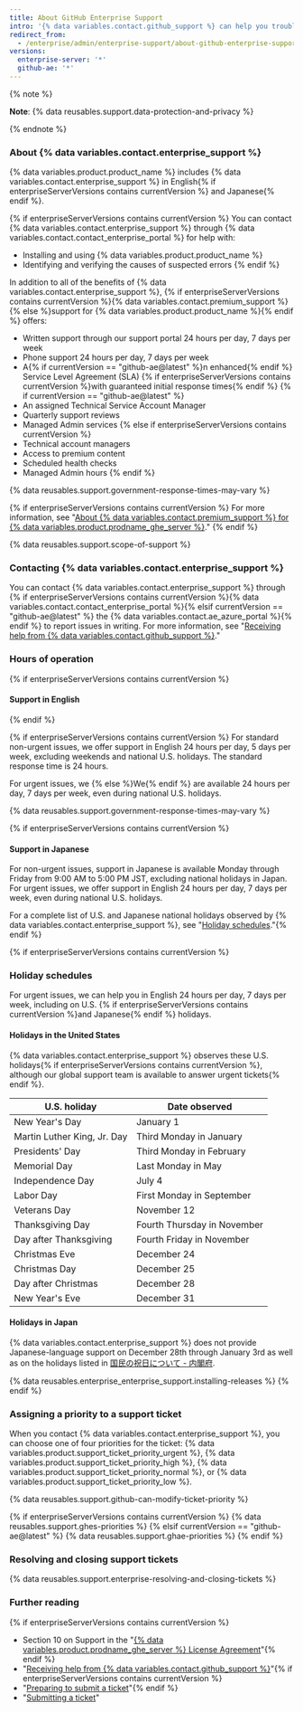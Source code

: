 ```yaml
---
title: About GitHub Enterprise Support
intro: '{% data variables.contact.github_support %} can help you troubleshoot issues that arise on {% data variables.product.product_name %}.'
redirect_from:
  - /enterprise/admin/enterprise-support/about-github-enterprise-support
versions:
  enterprise-server: '*'
  github-ae: '*'
---
```


{% note %}

**Note**: {% data reusables.support.data-protection-and-privacy %}

{% endnote %}

### About {% data variables.contact.enterprise_support %}

{% data variables.product.product_name %} includes {% data variables.contact.enterprise_support %} in English{% if enterpriseServerVersions contains currentVersion %} and Japanese{% endif %}.

{% if enterpriseServerVersions contains currentVersion %}
You can contact {% data variables.contact.enterprise_support %} through {% data variables.contact.contact_enterprise_portal %} for help with:
 - Installing and using {% data variables.product.product_name %}
 - Identifying and verifying the causes of suspected errors
{% endif %}

In addition to all of the benefits of {% data variables.contact.enterprise_support %}, {% if enterpriseServerVersions contains currentVersion %}{% data variables.contact.premium_support %}{% else %}support for {% data variables.product.product_name %}{% endif %} offers:
  - Written support through our support portal 24 hours per day, 7 days per week
  - Phone support 24 hours per day, 7 days per week
  - A{% if currentVersion == "github-ae@latest" %}n enhanced{% endif %} Service Level Agreement (SLA) {% if enterpriseServerVersions contains currentVersion %}with guaranteed initial response times{% endif %}
{% if currentVersion == "github-ae@latest" %}
  - An assigned Technical Service Account Manager
  - Quarterly support reviews
  - Managed Admin services
{% else if enterpriseServerVersions contains currentVersion %}
  - Technical account managers
  - Access to premium content
  - Scheduled health checks
  - Managed Admin hours
{% endif %}

{% data reusables.support.government-response-times-may-vary %}

{% if enterpriseServerVersions contains currentVersion %}
For more information, see "[About {% data variables.contact.premium_support %} for {% data variables.product.prodname_ghe_server %}](/enterprise/admin/guides/enterprise-support/about-github-premium-support-for-github-enterprise-server)."
{% endif %}

{% data reusables.support.scope-of-support %}

### Contacting {% data variables.contact.enterprise_support %}

You can contact {% data variables.contact.enterprise_support %} through {% if enterpriseServerVersions contains currentVersion %}{% data variables.contact.contact_enterprise_portal %}{% elsif currentVersion == "github-ae@latest" %} the {% data variables.contact.ae_azure_portal %}{% endif %} to report issues in writing. For more information, see "[Receiving help from {% data variables.contact.github_support %}](/admin/enterprise-support/receiving-help-from-github-support)."

### Hours of operation

{% if enterpriseServerVersions contains currentVersion %}
#### Support in English
{% endif %}

{% if enterpriseServerVersions contains currentVersion %}
For standard non-urgent issues, we offer support in English 24 hours per day, 5 days per week, excluding weekends and national U.S. holidays. The standard response time is 24 hours.

For urgent issues, we {% else %}We{% endif %} are available 24 hours per day, 7 days per week, even during national U.S. holidays.

{% data reusables.support.government-response-times-may-vary %}

{% if enterpriseServerVersions contains currentVersion  %}
#### Support in Japanese

For non-urgent issues, support in Japanese is available Monday through Friday from 9:00 AM to 5:00 PM JST, excluding national holidays in Japan. For urgent issues, we offer support in English 24 hours per day, 7 days per week, even during national U.S. holidays.

For a complete list of U.S. and Japanese national holidays observed by {% data variables.contact.enterprise_support %}, see "[Holiday schedules](#holiday-schedules)."{% endif %}

{% if enterpriseServerVersions contains currentVersion %}
### Holiday schedules

For urgent issues, we can help you in English 24 hours per day, 7 days per week, including on U.S. {% if enterpriseServerVersions contains currentVersion  %}and Japanese{% endif %} holidays.

#### Holidays in the United States

{% data variables.contact.enterprise_support %} observes these U.S. holidays{% if enterpriseServerVersions contains currentVersion  %}, although our global support team is available to answer urgent tickets{% endif %}.

| U.S. holiday                | Date observed |
| ---                         | ---                         |
| New Year's Day              | January 1                   |
| Martin Luther King, Jr. Day | Third Monday in January     |
| Presidents' Day             | Third Monday in February    |
| Memorial Day                | Last Monday in May          |
| Independence Day            | July 4                      |
| Labor Day                   | First Monday in September   |
| Veterans Day                | November 12                 |
| Thanksgiving Day            | Fourth Thursday in November |
| Day after Thanksgiving      | Fourth Friday in November   |
| Christmas Eve               | December 24                 |
| Christmas Day               | December 25                 |
| Day after Christmas         | December 28                 |
| New Year's Eve              | December 31                 |

#### Holidays in Japan

{% data variables.contact.enterprise_support %} does not provide Japanese-language support on December 28th through January 3rd as well as on the holidays listed in [国民の祝日について - 内閣府](https://www8.cao.go.jp/chosei/shukujitsu/gaiyou.html).

{% data reusables.enterprise_enterprise_support.installing-releases %}
{% endif %}

### Assigning a priority to a support ticket

When you contact {% data variables.contact.enterprise_support %}, you can choose one of four priorities for the ticket: {% data variables.product.support_ticket_priority_urgent %}, {% data variables.product.support_ticket_priority_high %}, {% data variables.product.support_ticket_priority_normal %}, or {% data variables.product.support_ticket_priority_low %}.

{% data reusables.support.github-can-modify-ticket-priority %}

{% if enterpriseServerVersions contains currentVersion  %}
{% data reusables.support.ghes-priorities %}
{% elsif currentVersion == "github-ae@latest" %}
{% data reusables.support.ghae-priorities %}
{% endif %}

### Resolving and closing support tickets

{% data reusables.support.enterprise-resolving-and-closing-tickets %}

### Further reading

{% if enterpriseServerVersions contains currentVersion %}
- Section 10 on Support in the "[{% data variables.product.prodname_ghe_server %} License Agreement](https://enterprise.github.com/license)"{% endif %}
- "[Receiving help from {% data variables.contact.github_support %}](/admin/enterprise-support/receiving-help-from-github-support)"{% if enterpriseServerVersions contains currentVersion %}
- "[Preparing to submit a ticket](/enterprise/admin/guides/enterprise-support/preparing-to-submit-a-ticket)"{% endif %}
- "[Submitting a ticket](/enterprise/admin/guides/enterprise-support/submitting-a-ticket)"
